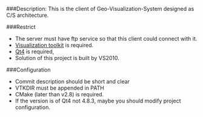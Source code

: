 ###Description: 
This is the client of Geo-Visualization-System designed as C/S architecture.

###Restrict
* The server must have ftp service so that this client could connect with it.
* [Visualization toolkit](http://www.vtk.org/) is required.
* [Qt4](http://download.qt.io/archive/qt/) is required, 
* Solution of this project is built by VS2010.

###Configuration
* Commit description should be short and clear
* VTKDIR must be appended in PATH
* CMake (later than v2.8) is required.
* If the version is of Qt4 not 4.8.3, maybe you should modify project configuration.

